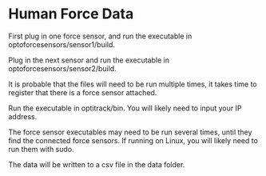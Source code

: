 # Human Force Data

First plug in one force sensor, and run the executable in optoforcesensors/sensor1/build.

Plug in the next sensor and run the executable in optoforcesensors/sensor2/build.

It is probable that the files will need to be run multiple times, 
it takes time to register that there is a force sensor attached.

Run the executable in optitrack/bin.
You will likely need to input your IP address.

The force sensor executables may need to be run several times, until they find the connected force sensors.  If running on Linux, you will likely need to run them with sudo.

The data will be written to a csv file in the data folder.
